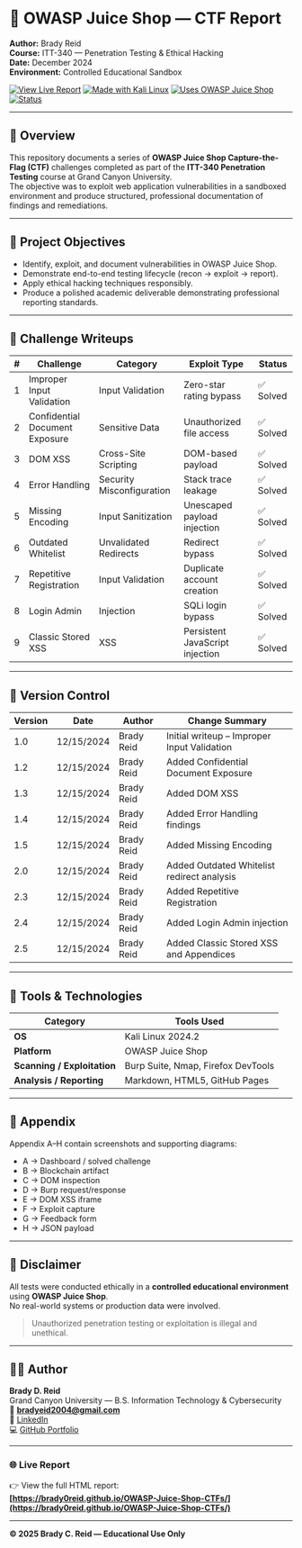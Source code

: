 # 🧠 OWASP Juice Shop — CTF Report  
**Author:** Brady Reid  
**Course:** ITT-340 — Penetration Testing & Ethical Hacking  
**Date:** December 2024  
**Environment:** Controlled Educational Sandbox  

[![View Live Report](https://img.shields.io/badge/View_Live_Report-Click_Here-blue?logo=githubpages&style=for-the-badge)](https://brady0reid.github.io/OWASP-Juice-Shop-CTFs/)
[![Made with Kali Linux](https://img.shields.io/badge/Made%20with-Kali%20Linux-2684FF?logo=kalilinux&logoColor=white)]()
[![Uses OWASP Juice Shop](https://img.shields.io/badge/Platform-OWASP%20Juice%20Shop-orange?logo=owasp)]()
[![Status](https://img.shields.io/badge/Status-Completed-success)]()

---

## 📘 Overview
This repository documents a series of **OWASP Juice Shop Capture-the-Flag (CTF)** challenges completed as part of the **ITT-340 Penetration Testing** course at Grand Canyon University.  
The objective was to exploit web application vulnerabilities in a sandboxed environment and produce structured, professional documentation of findings and remediations.

---

## 🔎 Project Objectives
- Identify, exploit, and document vulnerabilities in OWASP Juice Shop.  
- Demonstrate end-to-end testing lifecycle (recon → exploit → report).  
- Apply ethical hacking techniques responsibly.  
- Produce a polished academic deliverable demonstrating professional reporting standards.

---

## 🧩 Challenge Writeups
| # | Challenge | Category | Exploit Type | Status |
|---|------------|-----------|---------------|---------|
| 1 | Improper Input Validation | Input Validation | Zero-star rating bypass | ✅ Solved |
| 2 | Confidential Document Exposure | Sensitive Data | Unauthorized file access | ✅ Solved |
| 3 | DOM XSS | Cross-Site Scripting | DOM-based payload | ✅ Solved |
| 4 | Error Handling | Security Misconfiguration | Stack trace leakage | ✅ Solved |
| 5 | Missing Encoding | Input Sanitization | Unescaped payload injection | ✅ Solved |
| 6 | Outdated Whitelist | Unvalidated Redirects | Redirect bypass | ✅ Solved |
| 7 | Repetitive Registration | Input Validation | Duplicate account creation | ✅ Solved |
| 8 | Login Admin | Injection | SQLi login bypass | ✅ Solved |
| 9 | Classic Stored XSS | XSS | Persistent JavaScript injection | ✅ Solved |

---

## 🧾 Version Control
| Version | Date | Author | Change Summary |
|----------|------|---------|----------------|
| 1.0 | 12/15/2024 | Brady Reid | Initial writeup – Improper Input Validation |
| 1.2 | 12/15/2024 | Brady Reid | Added Confidential Document Exposure |
| 1.3 | 12/15/2024 | Brady Reid | Added DOM XSS |
| 1.4 | 12/15/2024 | Brady Reid | Added Error Handling findings |
| 1.5 | 12/15/2024 | Brady Reid | Added Missing Encoding |
| 2.0 | 12/15/2024 | Brady Reid | Added Outdated Whitelist redirect analysis |
| 2.3 | 12/15/2024 | Brady Reid | Added Repetitive Registration |
| 2.4 | 12/15/2024 | Brady Reid | Added Login Admin injection |
| 2.5 | 12/15/2024 | Brady Reid | Added Classic Stored XSS and Appendices |

---

## 🧮 Tools & Technologies
| Category | Tools Used |
|-----------|------------|
| **OS** | Kali Linux 2024.2 |
| **Platform** | OWASP Juice Shop |
| **Scanning / Exploitation** | Burp Suite, Nmap, Firefox DevTools |
| **Analysis / Reporting** | Markdown, HTML5, GitHub Pages |

---

## 📸 Appendix
Appendix A–H contain screenshots and supporting diagrams:
- A → Dashboard / solved challenge  
- B → Blockchain artifact  
- C → DOM inspection  
- D → Burp request/response  
- E → DOM XSS iframe  
- F → Exploit capture  
- G → Feedback form  
- H → JSON payload  

---

## 🔐 Disclaimer
All tests were conducted ethically in a **controlled educational environment** using **OWASP Juice Shop**.  
No real-world systems or production data were involved.

> Unauthorized penetration testing or exploitation is illegal and unethical.

---

## 👨‍💻 Author
**Brady D. Reid**  
Grand Canyon University — B.S. Information Technology & Cybersecurity  
📧 **bradyeid2004@gmail.com**  
🔗 [LinkedIn](https://www.linkedin.com/in/brady-reidin)  
💻 [GitHub Portfolio](https://github.com/Brady0Reid)

---

### 🌐 Live Report
👉 View the full HTML report:  
**[https://brady0reid.github.io/OWASP-Juice-Shop-CTFs/](https://brady0reid.github.io/OWASP-Juice-Shop-CTFs/)**

---

**© 2025 Brady C. Reid — Educational Use Only**
